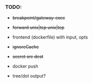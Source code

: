 ### TODO:
* ~~breakpoint/gateway-exec~~
* ~~forward unix|tcp unix|tcp~~
* frontend (dockerfile) with input, opts
* ~~ignoreCache~~
* ~~secret src dest~~
* docker push
  
* tree/dot output?
